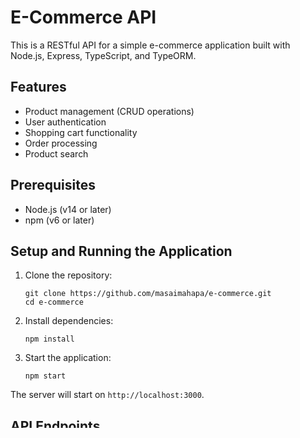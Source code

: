 # E-Commerce API

This is a RESTful API for a simple e-commerce application built with Node.js, Express, TypeScript, and TypeORM.

## Features

- Product management (CRUD operations)
- User authentication
- Shopping cart functionality
- Order processing
- Product search

## Prerequisites

- Node.js (v14 or later)
- npm (v6 or later)

## Setup and Running the Application

1. Clone the repository:
   ```
   git clone https://github.com/masaimahapa/e-commerce.git
   cd e-commerce
   ```

2. Install dependencies:
   ```
   npm install
   ```

3. Start the application:
   ```
   npm start
   ```

The server will start on `http://localhost:3000`.

## API Endpoints

- Users:
  - POST /users/register - Register a new user
  - POST /users/login - Login and receive JWT token

- Products:
  - GET /products - List all products
  - GET /products/:id - Get a specific product
  - POST /products - Create a new product (admin only)
  - PUT /products/:id - Update a product (admin only)
  - DELETE /products/:id - Delete a product (admin only)
  - GET /products/search - Search products by name or description

- Orders:
  - POST /orders/cart/add - Add a product to the cart
  - POST /orders/cart/remove - Remove a product from the cart
  - GET /orders/cart - View the current cart
  - POST /orders/checkout - Place an order

## Testing

Use a tool like Postman to test the API endpoints. Remember to include the JWT token in the Authorization header for protected routes.

## Note

This application uses an in-memory SQLite database for demonstration purposes. Data will be reset when the server restarts.